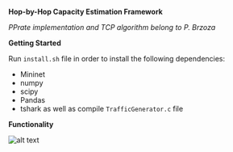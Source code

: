 **Hop-by-Hop Capacity Estimation Framework**

_PPrate implementation and TCP algorithm belong to P. Brzoza_

**Getting Started**

Run `install.sh` file in order to install the following dependencies:
- Mininet
- numpy
- scipy
- Pandas
- tshark
as well as compile `TrafficGenerator.c` file

**Functionality**

![alt text]()

[](../thesis/images/architecture)
